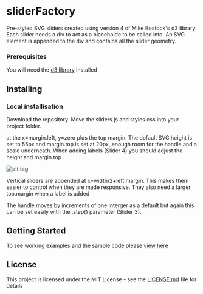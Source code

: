 # sliderFactory

Pre-styled SVG sliders created using version 4 of Mike Bostock's d3 library. Each slider needs a div to act as a placeholde to be called into. An SVG element is appended to the div and contains all the slider geometry.


### Prerequisites
You will need the [d3 library](https://d3js.org/) installed

## Installing
### Local installisation

Download the repository. Move the sliders.js and styles.css into your project folder.

at the x=margin.left, y=zero plus the top margin. The default SVG height is set to 55px and margin.top is set at 20px, enough room for the handle and a scale underneath. When adding labels (Slider 4) you should adjust the height and margin.top.

![alt tag](https://bobhaslett.github.io/d3-v4-sliders/images/slider.png)

Vertical sliders are appended at x=width/2+left.margin. This makes them easier to control when they are made responsive. They also need a larger top.margin when a label is added

The handle moves by increments of one interger as a default but again this can be set easily with the .step() parameter (Slider 3).

## Getting Started
To see working examples and the sample code please [view here](
https://bobhaslett.github.io/d3-v4-sliders/index.html)
## License

This project is licensed under the MIT License - see the [LICENSE.md](LICENSE.md) file for details
